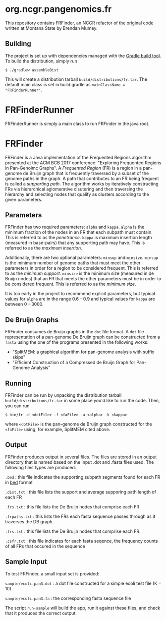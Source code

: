 # org.ncgr.pangenomics.fr
This repository contains FRFinder, an NCGR refactor of the original code written at Montana State by Brendan Mumey.
     
## Building
The project is set up with dependencies managed with the [Gradle build tool](https://gradle.org/).
To build the distribution, simply run
```
$ ./gradlew assembleDist
```
This will create a distribution tarball `build/distributions/fr.tar`. The default main class is set in build.gradle as `mainClassName = "FRFinderRunner"`.

# FRFinderRunner
FRFinderRunner is simply a main class to run FRFinder in the java root.

# FRFinder
FRFinder is a Java implementation of the Frequented Regions algorithm presented at the ACM BCB 2017 conference: "Exploring Frequented Regions in Pan-Genoimc Graphs".
A _Frequented Region_ (FR) is a region in a pan-genome de Bruijn graph that is frequently traversed by a subset of the genome paths in the graph.
A path that contributes to an FR being frequent is called a _supporting path_.
The algorithm works by iteratively constructing FRs via hierarchical aglomerative clsutering and then traversing the hierarchy and selecting nodes that qualify as clusters according to the given parameters.

## Parameters
FRFinder has two required parameters: `alpha` and `kappa`.
`alpha` is the minimum fraction of the nodes in an FR that each subpath must contain.
This is referred to as the _penetrance_.
`kappa` is maximum insertion length (measured in base-pairs) that any supporting path may have.
This is referred to as the _maximum insertion_.

Additionally, there are two optional parameters: `minsup` and `minsize`.
`minsup` is the minimum number of genome paths that must meet the other parameters in order for a region to be considered frequent.
This is referred to as the _minimum support_.
`minsize` is the minimum size (measured in de Bruijn nodes) that an FR that meets the other parameters must be in order to be considered frequent.
This is referred to as the _minimum size_.

It is too early in the project to recommend explicit parameters, but typical values for
`alpha` are in the range 0.6 - 0.9 and typical values for `kappa` are between 0 - 3000.

## De Bruijn Graphs
FRFinder consumes de Bruijn graphs in the `dot` file format.
A `dot` file representation of a pan-genome De Bruijn graph can be constructed from a `fasta` using the one of the programs presented in the following works:
* "SplitMEM: a graphical algorithm for pan-genome analysis with suffix skips"
* "Efficient Construction of a Compressed de Bruijn Graph for Pan-Genome Analysis"

## Running
FRFinder can be run by unpacking the distribution tarball `build/distributions/fr.tar` in some place you'd like to run the code. Then, you can run
```
$ bin/fr -d <dotFile> -f <faFile> -a <alpha> -k <kappa>
```
where `<dotFile>` is the pan-genome de Bruijn graph constructed for the `<faFile>` using, for example, SplitMEM cited above.

## Output
FRFinder produces output in several files.  The files are stored in an output directory that is named based on the input .dot and .fasta files used.  The following files types are produced:

`.bed` : this file indicates the supporting subpath segments found for each FR in [bed](https://genome.ucsc.edu/FAQ/FAQformat.html#format1) format

`.dist.txt` : this file lists the support and average supporing path length of each FR

`.frs.txt` : this file lists the De Bruijn nodes that comprise each FR.

`.frpaths.txt` : this lists the FRs each fasta sequence passes through as it traverses the DB graph.

`.frs.txt` : this file lists the De Bruijn nodes that comprise each FR.

`.csfr.txt` : this file indicates for each fasta seqence, the frequency counts of all FRs that occured in the sequence

## Sample Input
To test FRFinder, a small input set is provided:

`sample/ecoli.pan3.dot` : a dot file constructed for a simple ecoli test file (K = 10)

`sample/ecoli.pan3.fa` : the corresponding fasta sequence file

The script `run-sample` will build the app, run it against these files, and check that it produces the correct output.
